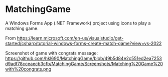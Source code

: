# MatchingGame

A Windows Forms App (.NET Framework) project using icons to play a matching game. 

From https://learn.microsoft.com/en-us/visualstudio/get-started/csharp/tutorial-windows-forms-create-match-game?view=vs-2022

Screenshot of game with congrats message: https://github.com/hkl690/MatchingGame/blob/49b5d84e2c551ed2ea7253d9adf78cceaecb3cfb/MatchingGame/Screenshots/Matching%20Game%20with%20congrats.png
